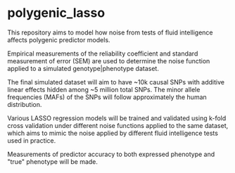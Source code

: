 # polygenic_lasso

This repository aims to model how noise from tests of fluid intelligence affects polygenic predictor models. 

Empirical measurements of the reliability coefficient and standard measurement of error (SEM) are used to determine the noise function applied to a simulated genotype|phenotype dataset.

The final simulated dataset will aim to have ~10k causal SNPs with additive linear effects hidden among ~5 million total SNPs. The minor allele frequencies (MAFs) of the SNPs will follow approximately the human distribution.

Various LASSO regression models will be trained and validated using k-fold cross validation under different noise functions applied to the same dataset, which aims to mimic the noise applied by different fluid intelligence tests used in practice.

Measurements of predictor accuracy to both expressed phenotype and "true" phenotype will be made. 
